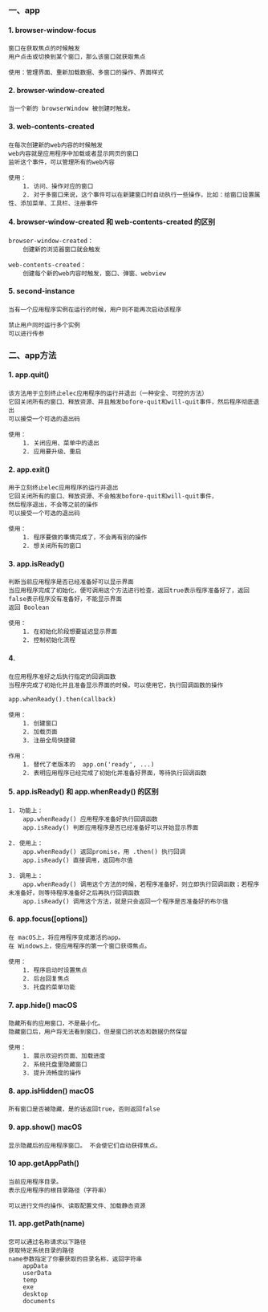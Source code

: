 ### 一、app

#### 1. browser-window-focus

    窗口在获取焦点的时候触发
    用户点击或切换到某个窗口，那么该窗口就获取焦点

    使用：管理界面、重新加载数据、多窗口的操作、界面样式

#### 2. browser-window-created

    当一个新的 browserWindow 被创建时触发。

#### 3. web-contents-created

    在每次创建新的web内容的时候触发
    web内容就是应用程序中加载或者显示网页的窗口
    监听这个事件，可以管理所有的web内容

    使用：
        1. 访问、操作对应的窗口
        2. 对于多窗口来说，这个事件可以在新建窗口时自动执行一些操作，比如：给窗口设置属性、添加菜单、工具栏、注册事件

#### 4. browser-window-created 和 web-contents-created 的区别

    browser-window-created：
        创建新的浏览器窗口就会触发

    web-contents-created：
        创建每个新的web内容时触发，窗口、弹窗、webview

#### 5. second-instance

    当有一个应用程序实例在运行的时候，用户则不能再次启动该程序

    禁止用户同时运行多个实例
    可以进行传参

### 二、app方法

#### 1. app.quit()

    该方法用于立刻终止elec应用程序的运行并退出（一种安全、可控的方法）
    它回关闭所有的窗口、释放资源、并且触发bofore-quit和will-quit事件，然后程序彻底退出
    可以接受一个可选的退出码

    使用：
        1. 关闭应用、菜单中的退出
        2. 应用要升级、重启

#### 2. app.exit()

    用于立刻终止elec应用程序的运行并退出
    它回关闭所有的窗口、释放资源、不会触发bofore-quit和will-quit事件，
    然后程序退出，不会等之前的操作
    可以接受一个可选的退出码

    使用：
        1. 程序要做的事情完成了，不会再有别的操作
        2. 想关闭所有的窗口

#### 3. app.isReady()

    判断当前应用程序是否已经准备好可以显示界面
    当应用程序完成了初始化，便可调用这个方法进行检查，返回true表示程序准备好了，返回false表示程序没有准备好，不能显示界面
    返回 Boolean

    使用：
        1. 在初始化阶段想要延迟显示界面
        2. 控制初始化流程

#### 4.  

    在应用程序准好之后执行指定的回调函数
    当程序完成了初始化并且准备显示界面的时候，可以使用它，执行回调函数的操作

    app.whenReady().then(callback)

    使用：
        1. 创建窗口
        2. 加载页面
        3. 注册全局快捷键
    
    作用：
        1. 替代了老版本的  app.on('ready', ...)
        2. 表明应用程序已经完成了初始化并准备好界面，等待执行回调函数

#### 5. app.isReady() 和 app.whenReady() 的区别

    1. 功能上：
        app.whenReady() 应用程序准备好执行回调函数
        app.isReady() 判断应用程序是否已经准备好可以开始显示界面

    2. 使用上：
        app.whenReady() 返回promise，用 .then() 执行回调
        app.isReady() 直接调用，返回布尔值

    3. 调用上：
        app.whenReady() 调用这个方法的时候，若程序准备好，则立即执行回调函数；若程序未准备好，则等待程序准备好之后再执行回调函数
        app.isReady() 调用这个方法，就是只会返回一个程序是否准备好的布尔值

#### 6. app.focus([options])

    在 macOS上，将应用程序变成激活的app。 
    在 Windows上，使应用程序的第一个窗口获得焦点。

    使用：
        1. 程序启动时设置焦点
        2. 后台回复焦点
        3. 托盘的菜单功能

#### 7. app.hide() macOS

    隐藏所有的应用窗口，不是最小化。
    隐藏窗口后，用户将无法看到窗口，但是窗口的状态和数据仍然保留

    使用：
        1. 展示欢迎的页面、加载进度
        2. 系统托盘里隐藏窗口
        3. 提升流畅度的操作

#### 8. app.isHidden() macOS

    所有窗口是否被隐藏，是的话返回true，否则返回false

#### 9. app.show() macOS

    显示隐藏后的应用程序窗口。 不会使它们自动获得焦点。

#### 10 app.getAppPath()

    当前应用程序目录。
    表示应用程序的根目录路径（字符串）

    可以进行文件的操作、读取配置文件、加载静态资源

#### 11. app.getPath(name)

    您可以通过名称请求以下路径
    获取特定系统目录的路径
    name参数指定了你要获取的目录名称，返回字符串
        appData
        userData
        temp
        exe
        desktop
        documents




